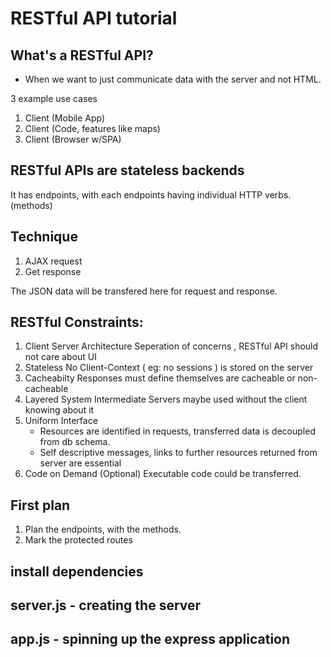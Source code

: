 # RESTful API tutorial

## What's a RESTful API?

- When we want to just communicate data with the server and not HTML.

3 example use cases

1. Client (Mobile App)
2. Client (Code, features like maps)
3. Client (Browser w/SPA)

## RESTful APIs are stateless backends

It has endpoints, with each endpoints having individual HTTP verbs. (methods)

## Technique

1. AJAX request
2. Get response

The JSON data will be transfered here for request and response.

## RESTful Constraints:

1. Client Server Architecture
   Seperation of concerns , RESTful API should not care about UI
2. Stateless
   No Client-Context ( eg: no sessions ) is stored on the server
3. Cacheabilty
   Responses must define themselves are cacheable or non-cacheable
4. Layered System
   Intermediate Servers maybe used without the client knowing about it
5. Uniform Interface
   - Resources are identified in requests, transferred data is decoupled from db schema.
   - Self descriptive messages, links to further resources returned from server are essential
6. Code on Demand (Optional)
   Executable code could be transferred.

## First plan

1. Plan the endpoints, with the methods.
2. Mark the protected routes

## install dependencies

## server.js - creating the server

## app.js - spinning up the express application
